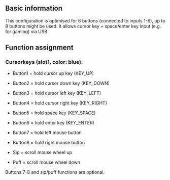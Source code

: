 ## Basic information
This configuration is optimised for 6 buttons (connected to inputs 1-6), up to 8 buttons might be used.
It allows cursor key + space/enter key input (e.g. for gaming) via USB.


## Function assignment

### Cursorkeys (slot1, color: blue):
- Button1 = hold cursor up key (KEY_UP)
- Button2 = hold cursor down key (KEY_DOWN)
- Button3 = hold cursor left key (KEY_LEFT)
- Button4 = hold cursor right key (KEY_RIGHT)
- Button5 = hold space key (KEY_SPACE)
- Button6 = hold enter key (KEY_ENTER)

- Button7 = hold left mouse button
- Button8 = hold right mouse button
- Sip = scroll mouse wheel up
- Puff = scroll mouse wheel down

Buttons 7-8 and sip/puff functions are optional.


